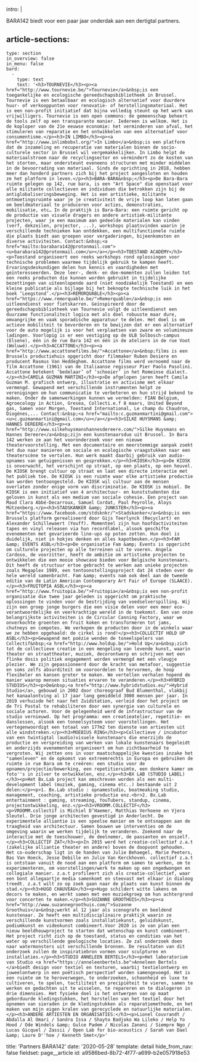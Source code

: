 intro: |
  <p>BARA142 biedt voor een paar jaar onderdak aan een dertigtal partners.
  </p>
  
article-sections:
  -
    type: section
    in_overview: false
    in_menu: false
    bard:
      -
        type: text
        text: '<h3>TOURNEVIE</h3><p><a href="http://www.tournevie.be/">Tournevie</a>&nbsp;is een toegankelijke en ecologische gereedschapsbibliotheek in Brussel. Tournevie is een betaalbaar en ecologisch alternatief voor duurdere huur- of verkooppunten voor renovatie- of herstellingsmateriaal. Het is een non-profit initiatief dat bijna volledig steunt op het werk van vrijwilligers. Tournevie is een open commons: de gemeenschap beheert de tools zelf op een transparante manier. Iedereen is welkom. Het is de koploper van de 21e eeuwse economie: het verminderen van afval, het stimuleren van reparatie en het ontwikkelen van een alternatief voor consumentisme.</p><h3>IN LIMBO</h3><p><a href="http://www.inlimbobxl.org/">In Limbo</a>&nbsp;is een platform dat de inzameling en recuperatie van materialen binnen de socio-culturele sector in Brussel wil vergemakkelijken. In Limbo helpt de materiaalstroom naar de recyclingsector en vermindert zo de kosten van het storten, maar ondersteunt eveneens structuren met minder middelen in de bevoorrading van materiaal. Sinds de oprichting in 2018, hebben meer dan honderd partners zich bij het project aangesloten en houden ze het platform in leven.</p><h3>BARA-BARA&nbsp;</h3><p>De Bara-Bara ruimte gelegen op 142, rue bara, is een "Art Space" die openstaat voor alle militante collectieven en individuen die betrokken zijn bij de antiglobaliseringsbeweging. Het is een artistieke, militante ontmoetingsruimte waar je je creativiteit de vrije loop kan laten gaan om beeldmateriaal te produceren voor acties, demonstraties, mobilisatie, etc… In de praktijk is Bara-Bara: een ruimte gericht op de productie van visuele dragers en andere artistiek-militante projecten, waar je een maximum aan gedeelde materialen kan vinden (verf, dekzeilen, projector, ...), workshops plaatsvinden waarin je verschillende technieken kan ontdekken, een multifunctionele ruimte die plaats biedt aan groepen voor vergaderingen, bijeenkomsten en diverse activiteiten. Contact:&nbsp;<a href="mailto:barabara142@protonmail.com"><u>barabara142@protonmail.com</u></a></p><h3>TOESTAND ACADEMY</h3><p>Toestand organiseert een reeks workshops rond oplossingen voor technische problemen waarmee tijdelijk gebruik te kampen heeft. Ervaringsdeskundigen delen hun kennis en vaardigheden met geïnteresseerden. Deze leer-, denk- en doe-momenten zullen leiden tot een reeks producten die kunnen worden gebruikt in tijdelijke bezettingen van uiteenlopende aard (niet noodzakelijk Toestand) en een kleine publicatie als bijlage bij het beknopte technische luik in het boek ‘Leegstond’.</p><h3>REMORQUABLE</h3><p><a href="https://www.remorquable.be/">Remorquable</a>&nbsp;is een uitleendienst voor fietskarren. Geïnspireerd door de gereedschapsbibliotheek van Tournevie volgt de uitleendienst een duurzame functionaliteit logica met als doel robuuste maar dure, omvangrijke en vaak sporadische apparatuur te delen. Het doel is om actieve mobiliteit te bevorderen en te bewijzen dat er een alternatief voor de auto mogelijk is voor het verplaatsen van zware en volumineuze ladingen. Voorlopig is er een vestiging op de ULB Solbosch-campus (Elsene), één in de rue Bara 142 en één in de ateliers in de rue Voot (Woluwé).</p><h3>ACCATTONE</h3><p><a href="http://www.accattonefilms.be/">Accattone</a>&nbsp;films is een Brussels productiehuis opgericht door filmmaker Ruben Desiere en producent Rasmus Van Heddeghem. Accattone films werd vernoemd naar de film Accattone (1961) van de Italiaanse regisseur Pier Paolo Pasolini. Accattone betekent ‘bedelaar’ of ‘schooier’ in het Romeinse dialect.</p><h3>CAMILA GUZMAN MARTINI</h3><p>De afgelopen jaren heeft Camila Guzman M. grafisch ontwerp, illustratie en activisme met elkaar vermengd. Gewapend met verschillende instrumenten helpt ze verenigingen om hun communicatie te verbeteren en hun strijd bekend te maken. Onder de samenwerkingen kunnen we vermelden: FIAN Belgium, Agroecology in Action, Gresea, Collecti.e.f 8 maars, United Beyond gas, Samen voor Morgen, Toestand International, Le champ du Chaudron, Diogènes,... Contact:&nbsp;<a href="mailto:c.guzmanmartini@gmail.com"><u>c.guzmanmartini@gmail.com</u></a></p><h3>SILKE HUYSMANS &amp; HANNES DEREERE</h3><p><a href="http://www.silkehuysmanshannesdereere.com/">Silke Huysmans en Hannes Dereere</a>&nbsp;zijn een kunstenaarsduo uit Brussel. In Bara 142 werken ze aan het vooronderzoek voor een nieuwe theatervoorstelling. Met een documentaire en meerstemmige aanpak zoekt het duo naar manieren om sociale en ecologische vraagstukken naar een theaterscène te vertalen. Hun werk maakt daarbij gebruik van audio-opnames van getuigenissen en gesprekken.</p><h3>KIOSK</h3><p>De KIOSK is onverwacht, het verschijnt op straat, op een plaats, op een heuvel. De KIOSK brengt cultuur op straat en laat een directe interactie met het publiek toe. De KIOSK is een ruimte waar elke artistieke productie kan worden tentoongesteld. De KIOSK wil cultuur aan de mensen overlaten zonder enige vorm van discriminatie. De KIOSK is mobiel. De KIOSK is een initiatief van 4 architectuur- en kunststudenten die geloven in kunst als een medium van sociale cohesie. Een project van Maud Clara Abbé-Decarroux, Samuel Cordat, Paul Peyrolle, Aloys Mützenberg.</p><h3>STADSKANKER &amp; JUNKSTER</h3><p><a href="https://www.facebook.com/stdsknkr/">Stadskanker</a>&nbsp;is een Brussels platform gerealiseerd door Gijs Teerlynck (Recyclart) en Alexander Schillewaert (Youff). Momenteel zijn hun hoofdactiviteiten tapes en vinyl releasen via hun recordlabel, alsook geschifte evenementen met gevarieerde line-ups op poten zetten. Hun doel is duidelijk, niet in hokjes denken en alles kapotbeuken.</p><h3>FAM &amp; EVENTS ASBL</h3><p>De organisatie Fam &amp; Events is opgericht om culturele projecten op alle terreinen uit te voeren. Angela Cardoso, de voorzitter, heeft de ambitie om artistieke projecten te ontwikkelen die een mooie showcase bieden voor Belgische kunstenaars. Dit heeft de structuur ertoe gebracht te werken aan unieke projecten zoals Megaplex 1989, een tentoonstellingsproject dat 24 steden over de hele wereld samenbracht. Fam &amp; events nam ook deel aan de tweede editie van de Latin American Contemporary Art Fair of Europe (SLAACE).</p><h3>FRUITOPIA ASBL</h3><p><a href="http://www.fruitopia.be/">Fruitopia</a>&nbsp;is een non-profit organisatie die twee jaar geleden is opgericht om praktische oplossingen te vinden voor de bestrijding van voedselverspilling. Wij zijn een groep jonge burgers die een visie delen voor een meer eco-verantwoordelijke en veerkrachtige wereld in de toekomst. Een van onze belangrijkste activiteiten is de Circular Canning Factory, waar we onverkochte groenten en fruit koken en transformeren tot jams, chutneys en compotes. We verkopen de producten door in de winkels waar we ze hebben opgehaald: de cirkel is rond!</p><h3>COLLECTIF HOLD UP ASBL</h3><p>Gewapend met poëzie wenden de toneelspelers van Collectif&nbsp;<a href="http://www.holdup.be/">Hold Up</a>&nbsp;zich tot de collectieve creatie in een mengeling van levende kunst, waarin theater en straattheater, muziek, decorontwerp en schrijven met een flinke dosis politiek engagement worden vermengd met een vleugje plezier. We zijn gepassioneerd door de kracht van metafoor, suggestie en soms zelfs absurditeit om vooroordelen te hervormen, de hoop flexibeler en kansen groter te maken. We vertellen verhalen hopend de manier waarop mensen situaties ervaren te veranderen.</p><h3>HYBRID STUDIOS</h3><p>De&nbsp;<a href="http://www.hybridstudios.eu/">Hybrid Studio</a>, gebouwd in 2002 door choreograaf Bud Blumenthal, vlakbij het kanaalontving al 17 jaar lang gemiddeld 3000 mensen per jaar. In 2019 verhuisde het naar het Zuidstation, verleid door het project om de Tri Postal te rehabiliteren door een synergie van culturele en sociale actoren. Voor de gelegenheid werd de infrastructuur van de studio vernieuwd. Op het programma: een creatieatelier, repetitie- en danslessen, alsook een toneelsysteem voor voorstellingen. Het vertegenwoordigt een totaal van 177m2 ten dienste van artiesten uit alle windstreken.</p><h3>MOEBIUS RING</h3><p>Collectieve / incubator van een twintigtal (audio)visuele kunstenaars die enerzijds de productie en verspreiding van werken van lokale kunstenaars begeleidt en anderzijds evenementen organiseert om hun zichtbaarheid te vergroten. Wij zetten ons in voor maatschappelijke kwesties inzake het "samenleven" en de opkomst van extreemrechts in Europa en gebruiken de ruimte in rue Bara om te creëren: een studio voor de opnamen/projectie/bewerking, een repetitieruimte, een donkere kamer om foto''s in zilver te ontwikkelen, enz.</p><h3>BX LAB (STUDIO LABEL)</h3><p>Het Bx.Lab project kan omschreven worden als een multi-development label (muziek, gaming, cinema etc..) bestaande uit 2 delen:</p><p>1. Bx.Lab studio : opnamestudio, beatmeaking studio, management, coaching, artistieke productie enz.<br>2. Bx.Lab entertainment : gaming, streaming, YouTubers, standup, cinema, projectontwikkeling, enz.</p><h3>VROOMM.COLLECTIF</h3><p>VROOMM.collectif is Michiel D’Haemer, Matthias Verhoene en Vjera Sleutel. Drie jonge architecten gevestigd in Anderlecht. De experimentele alliantie is een speelse manier om te ontsnappen aan de traagheid van architectuur. Samen bouwen we interventies om de omgeving waarin we werken tijdelijk te veranderen. Zoekend naar de interactie met de toeschouwer, de deelnemer, de passanten en onszelf.</p><h3>COLLECTIF ZAT</h3><p>In 2015 werd het creatie-collectief z.a.t (zakelijke alliantie theater en andere) boven de doopvont gehouden. Het co-ouderschap ligt in de handen van Julie Behaegel, Marie Peeters, Bas Van Hoeck, Jesse Debille en Julie Van Kerckhoven. collectief z.a.t is ontstaan vanuit de nood aan een platform om samen te werken, om te experimenteren, om voorstellingen/werk te maken op een ongedwongen en collegiale manier. z.a.t profileert zich als creatie-collectief, waar een bont allegaartje media samenkomt en steevast met elkaar in dialoog treedt. z.a.t wilt zo op zoek gaan naar de plaats van kunst binnen de stad.</p><h3>HUGO CHAUVEAU</h3><p>Hugo schildert witte lakens om decors te maken, en werkt samen met een muziekgroep om hun achtergrond voor concerten te maken.</p><h3>SUZANNE GROOTHUIS</h3><p><a href="http://www.suzannegroothuis.com/">Suzanne Groothuis</a>&nbsp;werkt al 12 jaar als scenografe en beeldend kunstenaar. Ze heeft een multidisciplinaire praktijk waarin ze verschillende kunstvormen zoals installatiekunst, geluidskunst, podiumkunst en videokunst combineert.Voor 2020 is ze van plan een nieuw beeldhouwproject te starten dat wetenschap en kunst combineert. Het project richt zich op de toestand, status en condities van het water op verschillende geologische locaties. Ze zal onderzoek doen naar watermonsters uit verschillende bronnen. De resultaten van dit onderzoek zullen de inspiratiebron vormen voor sculpturen en installaties.</p><h3>STUDIO ANNELEEN BERTELS</h3><p>Het laboratorium van Studio <a href="https://anneleenbertels.be">Anneleen Bertels </a>biedt design voor textiel en texturen, waarbij textielontwerp en juweelontwerp in een poëtisch perspectief worden samengevoegd. Het is een ruimte om te heroverwegen, te onderzoeken, schoonheid en luxe te cultiveren, te spelen, tactiliteit en precipiëteit te vieren, samen te werken en gedachten uit te wisselen, te repareren en te dialogeren in drie dimensies. Het fysieke doel is het ontwerpen van op maat geborduurde kledingstukken, het herstellen van het textiel door het opnemen van sieraden in de kledingstukken als reparatiemethode, en het maken van mijn eigen kralen van gerecyclede en natuurlijke materialen.</p><h3>ANDERE ARTIESTEN EN ORGANISATIES:</h3><p>Lionel Couvrandt / Abdalla Al Omari / Sandra Issa / Shayto Badjoko Wa Lileko / Help Yo Hood / Ode Windels &amp; Gulce Padem / Nicolas Zanoni / Siempre Ngo / Lucas Gicquel / Zassii / Open Lab for bio-acoustics / Sarah van Dael &amp; Laure D''hoe / Kenneth Smet</p>'
title: 'Partners BARA142'
date: '2020-05-28'
template: detail
hide_from_nav: false
fieldset: page__article
id: a9586bed-8b72-4f77-a699-b2e057918e53
